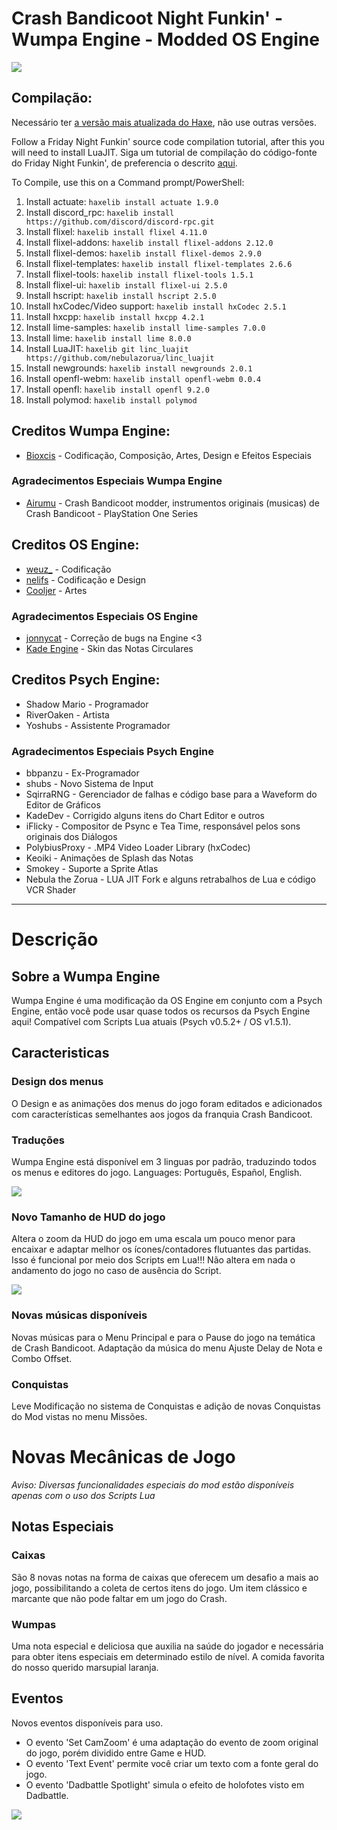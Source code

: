 # Crash Bandicoot Night Funkin' - Wumpa Engine - Modded OS Engine 

![](https://github.com/Bioxcis/Crash-Bandicoot-Night-Funkin-Mod/blob/34f9d3d74019d5cdf0ca5dda69526c6dffff733f/art/CBNF_wumpaEngine.png)

## Compilação:
Necessário ter [a versão mais atualizada do Haxe](https://haxe.org/download/), não use outras versões.

Follow a Friday Night Funkin' source code compilation tutorial, after this you will need to install LuaJIT.
Siga um tutorial de compilação do código-fonte do Friday Night Funkin', de preferencia o descrito [aqui](https://github.com/notweuz/FNF-OSEngine).

To Compile, use this on a Command prompt/PowerShell:

1. Install actuate: `haxelib install actuate 1.9.0`
2. Install discord_rpc: `haxelib install https://github.com/discord/discord-rpc.git`
3. Install flixel: `haxelib install flixel 4.11.0`
4. Install flixel-addons: `haxelib install flixel-addons 2.12.0`
5. Install flixel-demos: `haxelib install flixel-demos 2.9.0`
6. Install flixel-templates: `haxelib install flixel-templates 2.6.6`
7. Install flixel-tools: `haxelib install flixel-tools 1.5.1`
8. Install flixel-ui: `haxelib install flixel-ui 2.5.0`
9. Install hscript: `haxelib install hscript 2.5.0`
0. Install hxCodec/Video support: `haxelib install hxCodec 2.5.1`
1. Install hxcpp: `haxelib install hxcpp 4.2.1`
2. Install lime-samples: `haxelib install lime-samples 7.0.0`
3. Install lime: `haxelib install lime 8.0.0`
4. Install LuaJIT: `haxelib git linc_luajit https://github.com/nebulazorua/linc_luajit`
5. Install newgrounds: `haxelib install newgrounds 2.0.1`
6. Install openfl-webm: `haxelib install openfl-webm 0.0.4`
7. Install openfl: `haxelib install openfl 9.2.0`
8. Install polymod: `haxelib install polymod`

## Creditos Wumpa Engine:
* [Bioxcis](https://github.com/Bioxcis) - Codificação, Composição, Artes, Design e Efeitos Especiais

### Agradecimentos Especiais Wumpa Engine
* [Airumu](https://x.com/airumuu?s=20) - Crash Bandicoot modder, instrumentos originais (musicas) de Crash Bandicoot - PlayStation One Series

## Creditos OS Engine:
* [weuz_](https://github.com/notweuz) - Codificação
* [nelifs](https://github.com/nelifs) - Codificação e Design
* [Cooljer](https://github.com/cooljer) - Artes

### Agradecimentos Especiais OS Engine
* [jonnycat](https://github.com/McJonnycat) - Correção de bugs na Engine <3
* [Kade Engine](https://gamebanana.com/mods/44291) - Skin das Notas Circulares

## Creditos Psych Engine:
* Shadow Mario - Programador
* RiverOaken - Artista
* Yoshubs - Assistente Programador

### Agradecimentos Especiais Psych Engine
* bbpanzu - Ex-Programador
* shubs - Novo Sistema de Input
* SqirraRNG - Gerenciador de falhas e código base para a Waveform do Editor de Gráficos
* KadeDev - Corrigido alguns itens do Chart Editor e outros
* iFlicky - Compositor de Psync e Tea Time, responsável pelos sons originais dos Diálogos
* PolybiusProxy - .MP4 Video Loader Library (hxCodec)
* Keoiki - Animações de Splash das Notas
* Smokey - Suporte a Sprite Atlas
* Nebula the Zorua - LUA JIT Fork e alguns retrabalhos de Lua e código VCR Shader
_____________________________________

# Descrição

## Sobre a Wumpa Engine

Wumpa Engine é uma modificação da OS Engine em conjunto com a Psych Engine, então você pode usar quase todos os recursos da Psych Engine aqui!
Compatível com Scripts Lua atuais (Psych v0.5.2+ / OS v1.5.1).

## Caracteristicas

### Design dos menus
O Design e as animações dos menus do jogo foram editados e adicionados com características semelhantes aos jogos da franquia Crash Bandicoot.

### Traduções
Wumpa Engine está disponível em 3 linguas por padrão, traduzindo todos os menus e editores do jogo.
Languages: Português, Español, English.

![](https://github.com/Bioxcis/Crash-Bandicoot-Night-Funkin-Mod/blob/aad2dcdba91e0cf3523d9448a91b391f77406be4/art/CBNF_Menus.png)

### Novo Tamanho de HUD do jogo
Altera o zoom da HUD do jogo em uma escala um pouco menor para encaixar e adaptar melhor os ícones/contadores flutuantes das partidas.
Isso é funcional por meio dos Scripts em Lua!!! Não altera em nada o andamento do jogo no caso de ausência do Script.

![](https://media.discordapp.net/attachments/969211146412363828/969212761605296198/unknown.png?width=465&height=676)

### Novas músicas disponíveis
Novas músicas para o Menu Principal e para o Pause do jogo na temática de Crash Bandicoot.
Adaptação da música do menu Ajuste Delay de Nota e Combo Offset.

### Conquistas
Leve Modificação no sistema de Conquistas e adição de novas Conquistas do Mod vistas no menu Missões.

# Novas Mecânicas de Jogo
*Aviso: Diversas funcionalidades especiais do mod estão disponíveis apenas com o uso dos Scripts Lua*

## Notas Especiais

### Caixas
São 8 novas notas na forma de caixas que oferecem um desafio a mais ao jogo, possibilitando a coleta de certos itens do jogo.
Um item clássico e marcante que não pode faltar em um jogo do Crash.

### Wumpas
Uma nota especial e deliciosa que auxilia na saúde do jogador e necessária para obter itens especiais em determinado estilo de nível.
A comida favorita do nosso querido marsupial laranja.

## Eventos
Novos eventos disponíveis para uso.
* O evento 'Set CamZoom' é uma adaptação do evento de zoom original do jogo, porém dividido entre Game e HUD.
* O evento 'Text Event' permite você criar um texto com a fonte geral do jogo.
* O evento 'Dadbattle Spotlight' simula o efeito de holofotes visto em Dadbattle.

![](https://media.discordapp.net/attachments/969211146412363828/969218236950397038/unknown.png)
